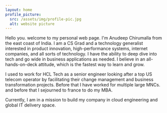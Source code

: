 ```yaml
---
layout: home
profile_picture:
  src: /assets/img/profile-pic.jpg
  alt: website picture
---
```


<p>
Hello you. welcome to my personal web page. I'm Anudeep Chirumalla from the east coast of India. I am a CS Grad and a technology generalist interested in product innovation, high-performance systems, internet companies, and all sorts of technology. I have the ability to deep dive into tech and go wide in business applications as needed. I believe in an all-hands-on-deck attitude, which is the fastest way to learn and grow.
</p>

<p>
I used to work for HCL Tech as a senior engineer looking after a top US telecom operator by facilitating their change management and business transformation projects. Before that I have worked for multiple large MNCs. and before that I sejourned to france to do my MBA. 

</p>



<p>
Currently, I am in a mission to build my company in cloud engineering and global IT delivery space.
</p>


